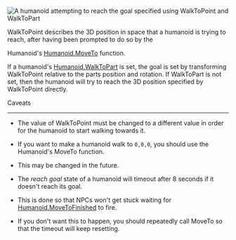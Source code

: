 ![A humanoid attempting to reach the goal specified using WalkToPoint and WalkToPart][1]

WalkToPoint describes the 3D position in space that a humanoid is trying to reach, after having been prompted to do so by the

Humanoid's [Humanoid.MoveTo](https://developer.roblox.com/api-reference/function/Humanoid/MoveTo) function.

If a humanoid's [Humanoid.WalkToPart](https://developer.roblox.com/api-reference/property/Humanoid/WalkToPart) is set, the goal is set by transforming WalkToPoint relative to the parts position and rotation. If WalkToPart is not set, then the humanoid will try to reach the 3D position specified by WalkToPoint directly.

Caveats

----

* The value of WalkToPoint must be changed to a different value in order for the humanoid to start walking towards it.

 * If you want to make a humanoid walk to `0,0,0`, you should use the Humanoid's MoveTo function.

 * This may be changed in the future.

* The *reach goal* state of a humanoid will timeout after 8 seconds if it doesn't reach its goal.

 * This is done so that NPCs won't get stuck waiting for [Humanoid.MoveToFinished](https://developer.roblox.com/api-reference/event/Humanoid/MoveToFinished) to fire.

 * If you don't want this to happen, you should repeatedly call MoveTo so that the timeout will keep resetting.

[1]: https://developer.roblox.com/assets/bltc76671f1665d7da0/WalkToPart.gif